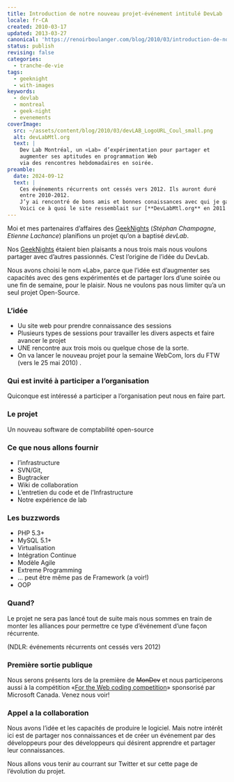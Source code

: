 ```yaml
---
title: Introduction de notre nouveau projet-événement intitulé DevLab
locale: fr-CA
created: 2010-03-17
updated: 2013-03-27
canonical: 'https://renoirboulanger.com/blog/2010/03/introduction-de-notre-nouveau-projet-evenement-intitule-devlab/'
status: publish
revising: false
categories:
  - tranche-de-vie
tags:
  - geeknight
  - with-images
keywords:
  - devlab
  - montreal
  - geek-night
  - evenements
coverImage:
  src: ~/assets/content/blog/2010/03/devLAB_LogoURL_Coul_small.png
  alt: devLabMtl.org
  text: |
    Dev Lab Montréal, un «Lab» d’expérimentation pour partager et
    augmenter ses aptitudes en programmation Web
    via des rencontres hebdomadaires en soirée.
preamble:
  date: 2024-09-12
  text: |
    Ces événements récurrents ont cessés vers 2012. Ils auront duré
    entre 2010-2012.
    J’y ai rencontré de bons amis et bonnes conaissances avec qui je garde de beaux souvenirs.
    Voici ce à quoi le site ressemblait sur [**DevLabMtl.org** en 2011 via Le *Web Archive*](https://web.archive.org/web/20110814135755/http://devlabmtl.org/).
---
```


Moi et mes partenaires d’affaires des [GeekNights][1] (_Stéphan Champagne_,
_Etienne Lachance_) planifions un projet qu’on a baptisé
<em lang="en">devLab</em>.

Nos [GeekNights][1] étaient bien plaisants a nous trois mais nous voulons
partager avec d’autres passionnés. C’est l’origine de l’idée du DevLab.

Nous avons choisi le nom «Lab», parce que l’idée est d’augmenter ses capacités
avec des gens expérimentés et de partager lors d’une soirée ou une fin de
semaine, pour le plaisir. Nous ne voulons pas nous limiter qu’a un seul projet
Open-Source.

### L’idée

- Uu site web pour prendre connaissance des sessions
- Plusieurs types de sessions pour travailler les divers aspects et faire
  avancer le projet
- UNE rencontre aux trois mois ou quelque chose de la sorte.
- On va lancer le nouveau projet pour la semaine WebCom, lors du FTW (vers le 25 mai 2010) .

### Qui est invité à participer a l’organisation

Quiconque est intéressé a participer a l’organisation peut nous en faire part.

### Le projet

Un nouveau software de comptabilité open-source

### Ce que nous allons fournir

- l’infrastructure
- SVN/Git,
- Bugtracker
- Wiki de collaboration
- L’entretien du code et de l’Infrastructure
- Notre expérience de lab

### Les buzzwords

- PHP 5.3+
- MySQL 5.1+
- Virtualisation
- Intégration Continue
- Modèle Agile
- Extreme Programming
- ... peut être même pas de Framework (a voir!)
- OOP

### Quand?

Le projet ne sera pas lancé tout de suite mais nous sommes en train de monter
les alliances pour permettre ce type d’événement d’une façon récurrente.

(NDLR: événements récurrents ont cessés vers 2012)

### Première sortie publique

<app-image figcaption="MonDev Open Source Week Montreal" alt="MonDev: Montreal Developer community" src="~/assets/content/blog/2010/03/mondev_logo.jpg"></app-image>

Nous serons présents lors de la première de ~~MonDev~~ et nous participerons
aussi à la compétition «[For the Web coding competition][6]» sponsorisé par
Microsoft Canada. Venez nous voir!

### Appel a la collaboration

Nous avons l’idée et les capacités de produire le logiciel. Mais notre intérêt
ici est de partager nos connaissances et de créer un événement par des
développeurs pour des développeurs qui désirent apprendre et partager leur
connaissances.

Nous allons vous tenir au courrant sur Twitter et sur cette page de l’évolution
du projet.


[1]: /blog/tag/geeknight
[6]:
  http://www.webnotwar.ca/ftw/?wt.mc_id=can_partner-ftw-en_blog_community&who=evocatio
